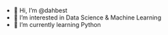 - 👋 Hi, I’m @dahbest
- 👀 I’m interested in Data Science & Machine Learning
- 🌱 I’m currently learning Python

<!---
dahbest/dahbest is a ✨ special ✨ repository because its `README.md` (this file) appears on your GitHub profile.
You can click the Preview link to take a look at your changes.
--->
